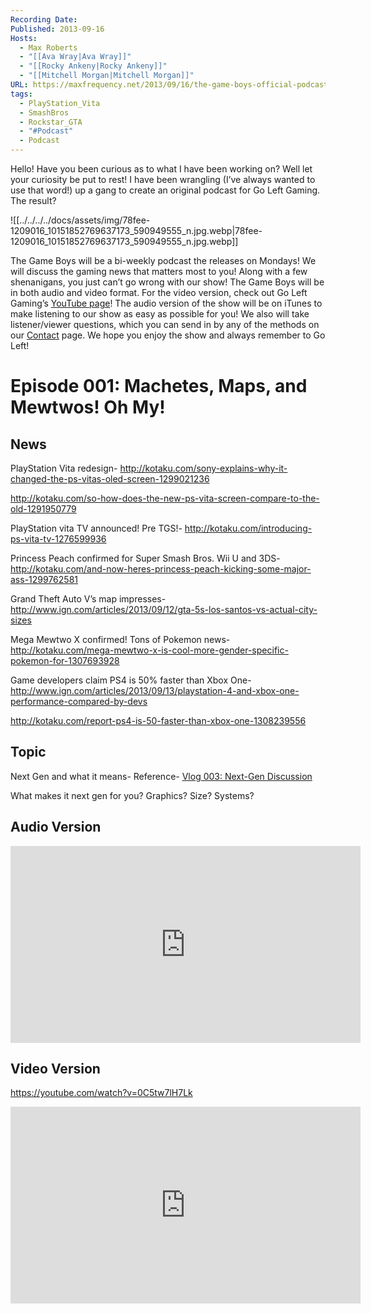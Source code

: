 ```yaml
---
Recording Date: 
Published: 2013-09-16
Hosts:
  - Max Roberts
  - "[[Ava Wray|Ava Wray]]"
  - "[[Rocky Ankeny|Rocky Ankeny]]"
  - "[[Mitchell Morgan|Mitchell Morgan]]"
URL: https://maxfrequency.net/2013/09/16/the-game-boys-official-podcast-episode-001/
tags:
  - PlayStation_Vita
  - SmashBros
  - Rockstar_GTA
  - "#Podcast"
  - Podcast
---
```


Hello! Have you been curious as to what I have been working on? Well let your curiosity be put to rest! I have been wrangling (I’ve always wanted to use that word!) up a gang to create an original podcast for Go Left Gaming. The result?

![[../../../../docs/assets/img/78fee-1209016_10151852769637173_590949555_n.jpg.webp|78fee-1209016_10151852769637173_590949555_n.jpg.webp]]

The Game Boys will be a bi-weekly podcast the releases on Mondays! We will discuss the gaming news that matters most to you! Along with a few shenanigans, you just can’t go wrong with our show! The Game Boys will be in both audio and video format. For the video version, check out Go Left Gaming’s [YouTube page](http://www.youtube.com/user/GoingLeftGaming)! The  audio version of the show will be on iTunes to make listening to our show as easy as possible for you! We also will take listener/viewer questions, which you can send in by any of the methods on our [Contact](http://goleftgaming.wordpress.com/contact/) page. We hope you enjoy the show and always remember to Go Left!

# Episode 001: Machetes, Maps, and Mewtwos! Oh My! 

## News

PlayStation Vita redesign- http://kotaku.com/sony-explains-why-it-changed-the-ps-vitas-oled-screen-1299021236

http://kotaku.com/so-how-does-the-new-ps-vita-screen-compare-to-the-old-1291950779

PlayStation vita TV announced! Pre TGS!- http://kotaku.com/introducing-ps-vita-tv-1276599936

Princess Peach confirmed for Super Smash Bros. Wii U and 3DS- http://kotaku.com/and-now-heres-princess-peach-kicking-some-major-ass-1299762581

Grand Theft Auto V’s map impresses- http://www.ign.com/articles/2013/09/12/gta-5s-los-santos-vs-actual-city-sizes

Mega Mewtwo X confirmed! Tons of Pokemon news- http://kotaku.com/mega-mewtwo-x-is-cool-more-gender-specific-pokemon-for-1307693928

Game developers claim PS4 is 50% faster than Xbox One- http://www.ign.com/articles/2013/09/13/playstation-4-and-xbox-one-performance-compared-by-devs

http://kotaku.com/report-ps4-is-50-faster-than-xbox-one-1308239556

## Topic

Next Gen and what it means- Reference- [Vlog 003: Next-Gen Discussion](https://youtube.com/watch?v=qCoK781z26A)

What makes it next gen for you? Graphics? Size? Systems?

## Audio Version

<div class=iframe-container>
<iframe width="560" height="315" src="https://www.youtube-nocookie.com/embed/RH0awhJyTF8?si=8DWsyaauvV-HN4mZ" title="YouTube video player" frameborder="0" allow="accelerometer; autoplay; clipboard-write; encrypted-media; gyroscope; picture-in-picture; web-share" referrerpolicy="strict-origin-when-cross-origin" allowfullscreen></iframe>
</div>

## Video Version

https://youtube.com/watch?v=0C5tw7lH7Lk

<div class=iframe-container>
<iframe width="560" height="315" src="https://www.youtube.com/embed/0C5tw7lH7Lk?si=D15nMNOf4nJCCy6z" title="YouTube video player" frameborder="0" allow="accelerometer; autoplay; clipboard-write; encrypted-media; gyroscope; picture-in-picture; web-share" allowfullscreen></iframe>
</div>